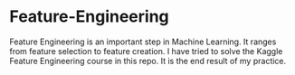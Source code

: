 # Feature-Engineering
Feature Engineering is an important step in Machine Learning. It ranges from feature selection to feature creation. I have tried to solve the Kaggle Feature Engineering course in this repo. It is the end result of my practice.
